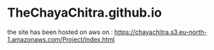 # TheChayaChitra.github.io
the site has been hosted on aws 
on : https://chayachitra.s3.eu-north-1.amazonaws.com/Project/index.html